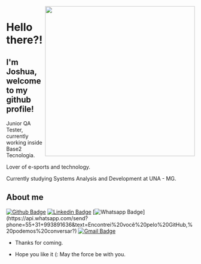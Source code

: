 <img align="right" width="400" height="400" src="https://media0.giphy.com/media/Nx0rz3jtxtEre/200.gif">
 
# Hello there?!
 
## I'm Joshua, welcome to my github profile!
 
Junior QA Tester, currently working inside Base2 Tecnologia. 

Lover of e-sports and technology.

Currently studying Systems Analysis and Development at UNA - MG. 
 
## About me 
[![Github Badge](https://img.shields.io/badge/-Github-000?style=flat-square&logo=Github&logoColor=white&link=github.com/joshua-dias)](github.com/joshua-dias)
[![Linkedin Badge](https://img.shields.io/badge/-LinkedIn-blue?style=flat-square&logo=Linkedin&logoColor=white&link=https://www.linkedin.com/in/joshuadiass/)](https://www.linkedin.com/in/joshuadiass/)
[![Whatsapp Badge](https://img.shields.io/badge/-Whatsapp-4CA143?style=flat-square&labelColor=4CA143&logo=whatsapp&logoColor=white&link=https://api.whatsapp.com/send?phone=55+31+993891636&text=Encontrei%20você%20pelo%20GitHub,%20podemos%20conversar?)](https://api.whatsapp.com/send?phone=55+31+993891636&text=Encontrei%20você%20pelo%20GitHub,%20podemos%20conversar?)
[![Gmail Badge](https://img.shields.io/badge/-Gmail-c14438?style=flat-square&logo=Gmail&logoColor=white&link=mailto:joshuadias09@gmail.com)](mailto:joshuadias09@gmail.com)
 
- Thanks for coming. 
 
- Hope you like it (: May the force be with you.
